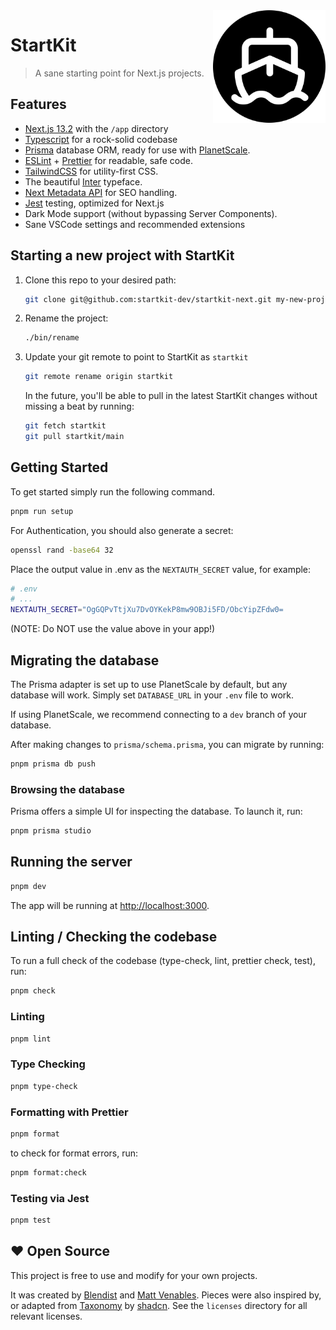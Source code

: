 <img src="./public/apple-touch-icon.png" align="right" />

# StartKit

> A sane starting point for Next.js projects.

## Features

- [Next.js 13.2](https://nextjs.org) with the `/app` directory
- [Typescript](https://www.typescriptlang.org/) for a rock-solid codebase
- [Prisma](https://prisma.io) database ORM, ready for use with [PlanetScale](https://planetscale).
- [ESLint](https://eslint.org/) + [Prettier](https://prettier.io/) for readable, safe code.
- [TailwindCSS](https://tailwindcss.com/) for utility-first CSS.
- The beautiful [Inter](https://rsms.me/inter/) typeface.
- [Next Metadata API](https://beta.nextjs.org/docs/api-reference/metadata) for SEO handling.
- [Jest](https://jestjs.io/) testing, optimized for Next.js
- Dark Mode support (without bypassing Server Components).
- Sane VSCode settings and recommended extensions

## Starting a new project with StartKit

1. Clone this repo to your desired path:

   ```sh
   git clone git@github.com:startkit-dev/startkit-next.git my-new-project
   ```

2. Rename the project:

   ```sh
   ./bin/rename
   ```

3. Update your git remote to point to StartKit as `startkit`

   ```sh
   git remote rename origin startkit
   ```

   In the future, you'll be able to pull in the latest StartKit changes without
   missing a beat by running:

   ```sh
   git fetch startkit
   git pull startkit/main
   ```

## Getting Started

To get started simply run the following command.

```sh
pnpm run setup
```

For Authentication, you should also generate a secret:

```sh
openssl rand -base64 32
```

Place the output value in .env as the `NEXTAUTH_SECRET` value, for example:

```sh
# .env
# ...
NEXTAUTH_SECRET="OgGQPvTtjXu7DvOYKekP8mw9OBJi5FD/ObcYipZFdw0=
```

(NOTE: Do NOT use the value above in your app!)

## Migrating the database

The Prisma adapter is set up to use PlanetScale by default, but any database will work. Simply set `DATABASE_URL` in your `.env` file to work.

If using PlanetScale, we recommend connecting to a `dev` branch of your database.

After making changes to `prisma/schema.prisma`, you can migrate by running:

```sh
pnpm prisma db push
```

### Browsing the database

Prisma offers a simple UI for inspecting the database. To launch it, run:

```sh
pnpm prisma studio
```

## Running the server

```bash
pnpm dev
```

The app will be running at [http://localhost:3000](http://localhost:3000).

## Linting / Checking the codebase

To run a full check of the codebase (type-check, lint, prettier check, test), run:

```sh
pnpm check
```

### Linting

```sh
pnpm lint
```

### Type Checking

```sh
pnpm type-check
```

### Formatting with Prettier

```sh
pnpm format
```

to check for format errors, run:

```sh
pnpm format:check
```

### Testing via Jest

```sh
pnpm test
```

## ❤️ Open Source

This project is free to use and modify for your own projects.

It was created by [Blendist](https://blendist.com) and [Matt Venables](https://venabl.es). Pieces were also inspired by, or adapted from [Taxonomy](https://github.com/shadcn/taxonomy) by [shadcn](https://github.com/shadcn). See the `licenses` directory for all relevant licenses.
